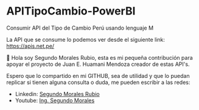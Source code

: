 # APITipoCambio-PowerBI
Consumir API del Tipo de Cambio Perú usando lenguaje M

La API que se consume lo podemos ver desde el siguiente link: https://apis.net.pe/



👋 Hola soy Segundo Morales Rubio, esta es mi pequeña contribución para apoyar el proyecto de Juan E. Huamani Mendoza creador de estas API's.


Espero que lo compartido en mi GITHUB, sea de utilidad y que lo puedan replicar si tienen alguna consulta o duda, me pueden escribir a las redes:

- Linkedin: [Segundo Morales Rubio](https://www.linkedin.com/in/segundomoralesr/)
- Youtube: [Ing. Segundo Morales](https://www.youtube.com/channel/UCH45AxCJHSBLlpk5ii9HzsQ)
